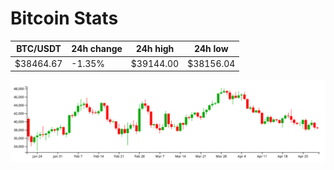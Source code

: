 # Bitcoin Stats

BTC/USDT|24h change|24h high|24h low|
|---|---|---|---|
|$38464.67|-1.35%|$39144.00|$38156.04|

<img src="./chart.svg">
